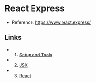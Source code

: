 # React Express
- Reference: https://www.react.express/

## Links
- 1. [Setup and Tools](https://www.react.express/environment/setup_and_tools)
- 2. [JSX](https://www.react.express/jsx)
- 3. [React](https://www.react.express/react)